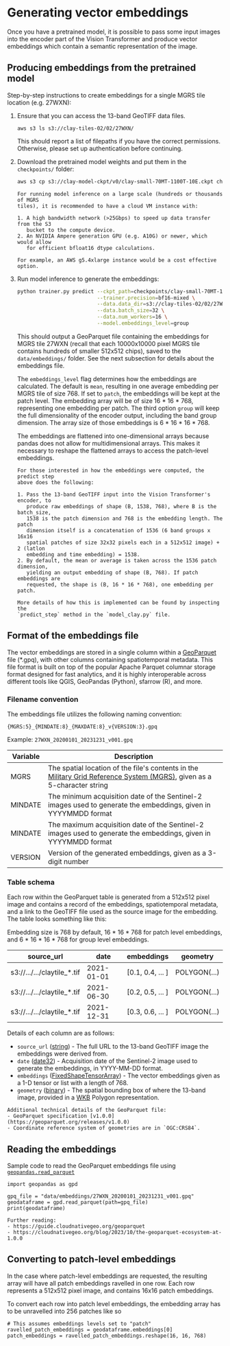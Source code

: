 # Generating vector embeddings

Once you have a pretrained model, it is possible to pass some input images
into the encoder part of the Vision Transformer and produce vector embeddings
which contain a semantic representation of the image.

## Producing embeddings from the pretrained model

Step-by-step instructions to create embeddings for a single MGRS tile location
(e.g. 27WXN):

1. Ensure that you can access the 13-band GeoTIFF data files.

   ```
   aws s3 ls s3://clay-tiles-02/02/27WXN/
   ```

   This should report a list of filepaths if you have the correct permissions.
   Otherwise, please set up authentication before continuing.

2. Download the pretrained model weights and put them in the `checkpoints/`
   folder:

   ```bash
   aws s3 cp s3://clay-model-ckpt/v0/clay-small-70MT-1100T-10E.ckpt checkpoints/
   ```

   ```{tip}
   For running model inference on a large scale (hundreds or thousands of MGRS
   tiles), it is recommended to have a cloud VM instance with:

   1. A high bandwidth network (>25Gbps) to speed up data transfer from the S3
      bucket to the compute device.
   2. An NVIDIA Ampere generation GPU (e.g. A10G) or newer, which would allow
      for efficient bfloat16 dtype calculations.

   For example, an AWS g5.4xlarge instance would be a cost effective option.
   ```

3. Run model inference to generate the embeddings:

   ```bash
   python trainer.py predict --ckpt_path=checkpoints/clay-small-70MT-1100T-10E.ckpt \
                             --trainer.precision=bf16-mixed \
                             --data.data_dir=s3://clay-tiles-02/02/27WXN \
                             --data.batch_size=32 \
                             --data.num_workers=16 \
                             --model.embeddings_level=group
   ```

   This should output a GeoParquet file containing the embeddings for MGRS tile
   27WXN (recall that each 10000x10000 pixel MGRS tile contains hundreds of
   smaller 512x512 chips), saved to the `data/embeddings/` folder. See the next
   subsection for details about the embeddings file.

   The `embeddings_level` flag determines how the embeddings are calculated.
   The default is `mean`, resulting in one average embedding per MGRS tile of
   size 768. If set to `patch`, the embeddings will be kept at the patch level.
   The embedding array will be of size 16 * 16 * 768, representing one
   embedding per patch. The third option `group` will keep the full
   dimensionality of the encoder output, including the band group
   dimension. The array size of those embeddings is 6 * 16 * 16 * 768.

   The embeddings are flattened into one-dimensional arrays because pandas
   does not allow for multidimensional arrays. This makes it necessary to
   reshape the flattened arrays to access the patch-level embeddings.

   ```{note}
   For those interested in how the embeddings were computed, the predict step
   above does the following:

   1. Pass the 13-band GeoTIFF input into the Vision Transformer's encoder, to
      produce raw embeddings of shape (B, 1538, 768), where B is the batch_size,
      1538 is the patch dimension and 768 is the embedding length. The patch
      dimension itself is a concatenation of 1536 (6 band groups x 16x16
      spatial patches of size 32x32 pixels each in a 512x512 image) + 2 (latlon
      embedding and time embedding) = 1538.
   2. By default, the mean or average is taken across the 1536 patch dimension,
      yielding an output embedding of shape (B, 768). If patch embeddings are
      requested, the shape is (B, 16 * 16 * 768), one embedding per patch.

   More details of how this is implemented can be found by inspecting the
   `predict_step` method in the `model_clay.py` file.
   ```


## Format of the embeddings file

The vector embeddings are stored in a single column within a
[GeoParquet](https://geoparquet.org) file (*.gpq), with other columns
containing spatiotemporal metadata. This file format is built on top of the
popular Apache Parquet columnar storage format designed for fast analytics,
and it is highly interoperable across different tools like QGIS,
GeoPandas (Python), sfarrow (R), and more.

### Filename convention

The embeddings file utilizes the following naming convention:

```
{MGRS:5}_{MINDATE:8}_{MAXDATE:8}_v{VERSION:3}.gpq
```

Example: `27WXN_20200101_20231231_v001.gpq`

| Variable | Description |
|--|--|
| MGRS | The spatial location of the file's contents in the [Military Grid Reference System (MGRS)](https://en.wikipedia.org/wiki/Military_Grid_Reference_System), given as a 5-character string |
| MINDATE | The minimum acquisition date of the Sentinel-2 images used to generate the embeddings, given in YYYYMMDD format |
| MINDATE | The maximum acquisition date of the Sentinel-2 images used to generate the embeddings, given in YYYYMMDD format |
| VERSION | Version of the generated embeddings, given as a 3-digit number |


### Table schema

Each row within the GeoParquet table is generated from a 512x512 pixel image
and contains a record of the embeddings, spatiotemporal metadata, and a link to
the GeoTIFF file used as the source image for the embedding. The table looks
something like this:

Embedding size is 768 by default, 16 * 16 * 768 for patch level embeddings, and
6 * 16 * 16 * 768 for group level embeddings.


|         source_url          |    date    |    embeddings    |   geometry   |
|-----------------------------|------------|------------------|--------------|
| s3://.../.../claytile_*.tif | 2021-01-01 | [0.1, 0.4, ... ] | POLYGON(...) |
| s3://.../.../claytile_*.tif | 2021-06-30 | [0.2, 0.5, ... ] | POLYGON(...) |
| s3://.../.../claytile_*.tif | 2021-12-31 | [0.3, 0.6, ... ] | POLYGON(...) |

Details of each column are as follows:

- `source_url` ([string](https://arrow.apache.org/docs/python/generated/pyarrow.string.html)) - The full URL to the 13-band GeoTIFF image the embeddings were derived from.
- `date` ([date32](https://arrow.apache.org/docs/python/generated/pyarrow.date32.html)) - Acquisition date of the Sentinel-2 image used to generate the embeddings, in YYYY-MM-DD format.
- `embeddings` ([FixedShapeTensorArray](https://arrow.apache.org/docs/python/generated/pyarrow.FixedShapeTensorArray.html)) - The vector embeddings given as a 1-D tensor or list with a length of 768.
- `geometry` ([binary](https://arrow.apache.org/docs/python/generated/pyarrow.binary.html)) - The spatial bounding box of where the 13-band image, provided in a [WKB](https://en.wikipedia.org/wiki/Well-known_text_representation_of_geometry#Well-known_binary) Polygon representation.


```{note}
Additional technical details of the GeoParquet file:
- GeoParquet specification [v1.0.0](https://geoparquet.org/releases/v1.0.0)
- Coordinate reference system of geometries are in `OGC:CRS84`.
```

## Reading the embeddings

Sample code to read the GeoParquet embeddings file using
[`geopandas.read_parquet`](https://geopandas.org/en/stable/docs/reference/api/geopandas.read_parquet.html)

```{code}
import geopandas as gpd

gpq_file = "data/embeddings/27WXN_20200101_20231231_v001.gpq"
geodataframe = gpd.read_parquet(path=gpq_file)
print(geodataframe)
```

```{seealso}
Further reading:
- https://guide.cloudnativegeo.org/geoparquet
- https://cloudnativegeo.org/blog/2023/10/the-geoparquet-ecosystem-at-1.0.0
```

## Converting to patch-level embeddings

In the case where patch-level embeddings are requested, the resulting array
will have all patch embeddings ravelled in one row. Each row represents a
512x512 pixel image, and contains 16x16 patch embeddings.

To convert each row into patch level embeddings, the embedding array has to
be unravelled into 256 patches like so

```{code}
# This assumes embeddings levels set to "patch"
ravelled_patch_embeddings = geodataframe.embeddings[0]
patch_embeddings = ravelled_patch_embeddings.reshape(16, 16, 768)
```
